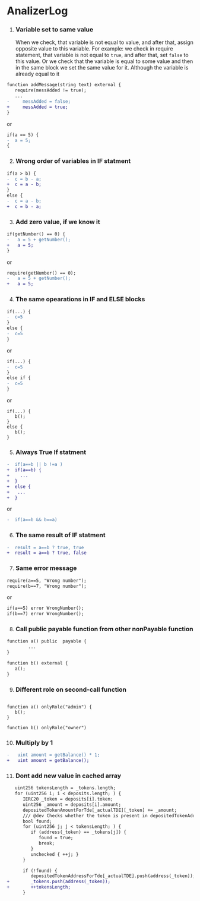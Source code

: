 # AnalizerLog


1. ### Variable set to same value
   When we check, that variable is not equal to value, and after that, assign opposite value to this variable.
   For example: we check in require statement, that variable is not equal to `true`, and after that, set `false` to this value.
   Or we check that the variable is equal to some value and then in the same block we set the same value for it. Although the variable is already equal to it 
```diff
function addMessage(string text) external {
   require(messAdded != true);
   ...
-     messAdded = false;
+     messAdded = true;
}
   ```
or
```diff
if(a == 5) {
-  a = 5;
{
```

2. ### Wrong order of variables in IF statment
```diff
if(a > b) {
-  c = b - a;
+  c = a - b;
}
else {
-  c = a - b;
+  c = b - a;
```

3. ### Add zero value, if we know it
```diff
if(getNumber() == 0) {
-   a = 5 + getNumber();
+   a = 5;
}
```
or
```diff
require(getNumber() == 0);
-   a = 5 + getNumber();
+   a = 5;
```

4. ### The same opearations  in IF and ELSE blocks
```diff
if(...) {
-  c=5
}
else {
-  c=5
}
```
or
```diff
if(...) {
-  c=5
}
else if {
-  c=5
}
```
or
```
if(...) {
   b();
}
else {
   b();
}

```
5. ### Always True If statment
```diff
-  if(a==b || b !=a )
+  if(a==b) {
+    ...
+  }
+  else {
+   ...
+  }
```
or
```diff
-  if(a==b && b==a)
```

6. ### The same result of IF statment
```diff
-  result = a==b ? true, true
+  result = a==b ? true, false
```

7. ### Same error message
```diff
require(a==5, "Wrong number");
require(b==7, "Wrong number");
```
or
```diff
if(a==5) error WrongNumber();
if(b==7) error WrongNumber();
```

8. ### Call public payable function from other nonPayable function
```diff
function a() public  payable {
        ...
}

function b() external {
   a();
}
```

9. ### Different role on second-call function
```solidity

function a() onlyRole("admin") {
   b();
}

function b() onlyRole("owner")

```

10. ### Multiply by 1
```diff
-   uint amount = getBalance() * 1;
+   uint amount = getBalance();
```

11. ### Dont add new value in cached array
```diff
   uint256 tokensLength = _tokens.length;
   for (uint256 i; i < deposits.length; ) {
      IERC20 _token = deposits[i].token;
      uint256 _amount = deposits[i].amount;
      depositedTokenAmountForTde[_actualTDE][_token] += _amount;
      /// @dev Checks whether the token is present in depositedTokenAddressForTde, otherwise we add it.
      bool found;
      for (uint256 j; j < tokensLength; ) {
         if (address(_token) == _tokens[j]) {
            found = true;
            break;
         }
         unchecked { ++j; }
      }

      if (!found) {
         depositedTokenAddressForTde[_actualTDE].push(address(_token));
+        _tokens.push(address(_token));
+        ++tokensLength;
      }
```    
